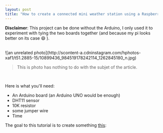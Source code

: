 ```yaml
---
layout: post
title: "How to create a connected mini weather station using a Raspberry pi and an Arduino board"
---
```


**Disclaimer**: This project can be done without the Arduino, I only used it to experiment with tying the two boards together (and because my pi looks better on its case :smile: ).

<br>
![an unrelated photo](http://scontent-a.cdninstagram.com/hphotos-xaf1/t51.2885-15/10899436_984519178242114_1262845180_n.jpg)

<br>

> This is photo has nothing to do with the subjet of the article.

<br>

Here is what you'll need:

* An Arduino board (an Arduino UNO would be enough)
* DHT11 sensor
* 10K resistor
* some jumper wire
* Time

The goal to this tutorial is to create something [this](http://weather.aissam.me):